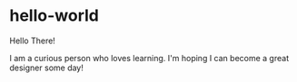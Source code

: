 # hello-world

Hello There!

I am a curious person who loves learning. I'm hoping I can become a great designer some day! 
